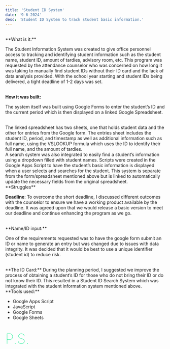 ```yaml
---
title: 'Student ID System'
date: '9-6-2024'
desc: 'Student ID System to track student basic information.'
---
```


<br/>
**What is it:** 

The Student Information System was created to give office personnel access to tracking and identifying student information such as the student name, student ID, amount of tardies, advisory room, etc. This program was requested by the attendance counselor who was concerned on how long it was taking to manually find student IDs without their ID card and the lack of data analysis provided. With the school year starting and student IDs being delivered, a tight deadline of 1-2 days was set.
<br/>
<br/>



**How it was built:**

The system itself was built using Google Forms to enter the student’s ID and the current period which is then displayed on a linked Google Spreadsheet. 

<br/>
The linked spreadsheet has two sheets, one that holds student data and the other for entries from the Google form. The entries sheet includes the student ID, period, and timestamp as well as additional information such as full name, using the VSLOOKUP formula which uses the ID to identify their full name, and the amount of tardies.

<br/>
A search system was also integrated to easily find a student’s information using a dropdown filled with student names. Scripts were created in the Google Apps Script to have the student’s basic information is displayed when a user selects and searches for the student. This system is separate from the form/spreadsheet mentioned above but is linked to automatically update the necessary fields from the original spreadsheet.


<br/>
**Struggles**

**Deadline**: To overcome the short deadline, I discussed different outcomes with the counselor to ensure we have a working product available by the deadline. It was agreed upon that we would release a basic version to meet our deadline and continue enhancing the program as we go.

<br/>
**Name/ID input:** 

One of the requirements requested was to have the google form submit an ID or name to generate an entry but was changed due to issues with data integrity. It was decided that it would be best to use a unique identifier (student id) to reduce risk. 

<br/>
**The ID Card:**
During the planning period, I suggested we improve the process of obtaining a student’s ID for those who do not bring their ID or do not know their ID. This resulted in a Student ID Search System which was integrated with the student information system mentioned above. 


<br/>
**Tools used:**

- Google Apps Script
- JavaScript
- Google Forms
- Google Sheets

<br/>
<span style="color: #02ec88; font-weight: lighter; font-size: 44px;"> P.S.</span>
